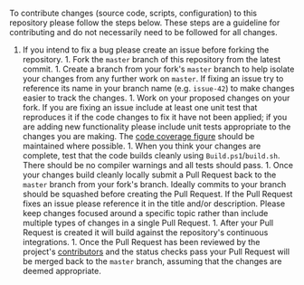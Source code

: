 To contribute changes (source code, scripts, configuration) to this repository please follow the steps below. These steps are a guideline for contributing and do not necessarily need to be followed for all changes.

   1. If you intend to fix a bug please create an issue before forking the repository.
    1. Fork the `master` branch of this repository from the latest commit.
    1. Create a branch from your fork's `master` branch to help isolate your changes from any further work on `master`. If fixing an issue try to reference its name in your branch name (e.g. `issue-42`) to make changes easier to track the changes.
    1. Work on your proposed changes on your fork. If you are fixing an issue include at least one unit test that reproduces it if the code changes to fix it have not been applied; if you are adding new functionality please include unit tests appropriate to the changes you are making. The [code coverage figure](https://codecov.io/gh/martincostello/lambda-test-server) should be maintained where possible.
    1. When you think your changes are complete, test that the code builds cleanly using `Build.ps1`/`build.sh`. There should be no compiler warnings and all tests should pass.
    1. Once your changes build cleanly locally submit a Pull Request back to the `master` branch from your fork's branch. Ideally commits to your branch should be squashed before creating the Pull Request. If the Pull Request fixes an issue please reference it in the title and/or description. Please keep changes focused around a specific topic rather than include multiple types of changes in a single Pull Request.
    1. After your Pull Request is created it will build against the repository's continuous integrations.
    1. Once the Pull Request has been reviewed by the project's [contributors](https://github.com/martincostello/lambda-test-server/graphs/contributors) and the status checks pass your Pull Request will be merged back to the `master` branch, assuming that the changes are deemed appropriate.

